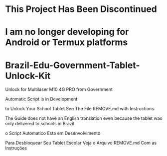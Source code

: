 # This Project Has Been Discontinued
# I am no longer developing for Android or Termux platforms

# Brazil-Edu-Government-Tablet-Unlock-Kit
Unlock for Multilaser M10 4G PRO from Government

Automatic Script is in Development

to Unlock Your School Tablet See The File REMOVE.md with Instructions

The Guide does not have an English translation even because the tablet was only delivered to schools in Brazil


o Script Automatico Esta em Desenvolvimento

Para Desbloquear Seu Tablet Escolar Veja o Arquivo REMOVE.md Com as Instruções
